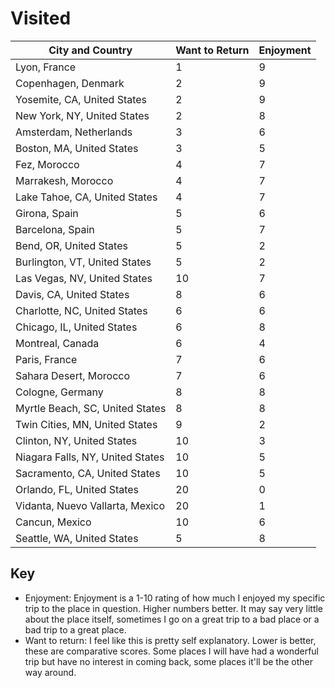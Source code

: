 # Visited
| City and Country | Want to Return | Enjoyment |
| -------------------------------- | -------------- | --------- |
| Lyon, France | 1 | 9 |
| Copenhagen, Denmark | 2 | 9 |
| Yosemite, CA, United States | 2 | 9 |
| New York, NY, United States | 2 | 8 |
| Amsterdam, Netherlands | 3 | 6 |
| Boston, MA, United States | 3 | 5 |
| Fez, Morocco | 4 | 7 |
| Marrakesh, Morocco | 4 | 7 |
| Lake Tahoe, CA, United States | 4 | 7 |
| Girona, Spain | 5 | 6 |
| Barcelona, Spain | 5 | 7 |
| Bend, OR, United States | 5 | 2 |
| Burlington, VT, United States | 5 | 2 |
| Las Vegas, NV, United States | 10 | 7 |
| Davis, CA, United States | 8 | 6 |
| Charlotte, NC, United States | 6 | 6 |
| Chicago, IL, United States | 6 | 8 |
| Montreal, Canada | 6 | 4 |
| Paris, France | 7 | 6 |
| Sahara Desert, Morocco | 7 | 6 |
| Cologne, Germany | 8 | 8 |
| Myrtle Beach, SC, United States | 8 | 8 |
| Twin Cities, MN, United States | 9 | 2 |
| Clinton, NY, United States | 10 | 3 |
| Niagara Falls, NY, United States | 10 | 5 |
| Sacramento, CA, United States | 10 | 5 |
| Orlando, FL, United States | 20 | 0 |
| Vidanta, Nuevo Vallarta, Mexico | 20 | 1 |
| Cancun, Mexico | 10 | 6 |
| Seattle, WA, United States | 5 | 8 |

## Key
- Enjoyment: Enjoyment is a 1-10 rating of how much I enjoyed my specific trip to the place in question. Higher numbers better. It may say very little about the place itself, sometimes I go on a great trip to a bad place or a bad trip to a great place. 
- Want to return: I feel like this is pretty self explanatory. Lower is better, these are comparative scores. Some places I will have had a wonderful trip but have no interest in coming back, some places it'll be the other way around. 
